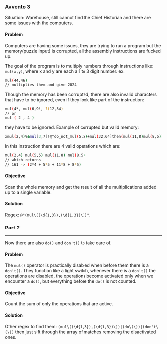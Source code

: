 ### Avvento 3
Situation: Warehouse, still cannot find the Chief Historian and there are some issues with the computers.
#### Problem
Computers are having some issues, they are trying to run a program but the memory(puzzle input) is corrupted, all the assembly instructions are fucked up.

The goal of the program is to multiply numbers through instructions like: `mul(x,y)`, where x and y are each a 1 to 3 digit number.
ex.

```sh
mul(44,46)
// multiplies them and give 2024
```

Though the memory has been corrupted, there are also invalid characters that have to be ignored, even if they look like part of the instruction:

```sh
mul(4*, mul(6,9!, ?(12,34)
// or
mul ( 2 , 4 )
```

they have to be ignored.
Example of corrupted but valid memory:

```sh
xmul(2,4)%&mul[3,7]!@^do_not_mul(5,5)+mul(32,64]then(mul(11,8)mul(8,5))
```

In this instruction there are 4 valid operations which are:

```sh
mul(2,4) mul(5,5) mul(11,8) mul(8,5)
// which returns
// 161 -> (2*4 + 5*5 + 11*8 + 8*5)
```
#### Objective
Scan the whole memory and get the result of all the multiplications added up to a single variable.
#### Solution
Regex: `@"(mul\((\d{1,3}),(\d{1,3})\))"`.
### Part 2
---
Now there are also `do()` and `don't()` to take care of.
#### Problem
The `mul()` operator is practically disabled when before them there is a `don't()`. They function like a light switch, whenever there is a `don't()` the operations are disabled, the operations become activated only when we encounter a `do()`, but everything before the `do()` is not counted.
#### Objective
Count the sum of only the operations that are active.
#### Solution
Other regex to find them: `(mul\((\d{1,3}),(\d{1,3})\))|(do\(\))|(don't\(\))` then just sift through the array of matches removing the disactivated ones.